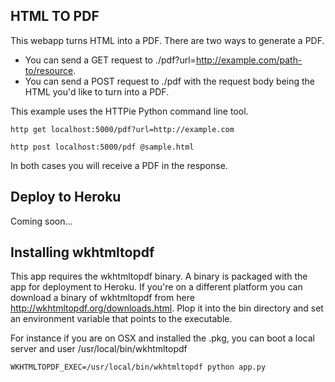## HTML TO PDF

This webapp turns HTML into a PDF. There are two ways to generate a PDF.

- You can send a GET request to ./pdf?url=http://example.com/path-to/resource.
- You can send a POST request to ./pdf with the request body being the HTML you'd like to turn into a PDF.

This example uses the HTTPie Python command line tool.

```
http get localhost:5000/pdf?url=http://example.com

http post localhost:5000/pdf @sample.html
```

In both cases you will receive a PDF in the response.

## Deploy to Heroku
Coming soon...

## Installing wkhtmltopdf
This app requires the wkhtmltopdf binary. A binary is packaged with the app for deployment
to Heroku. If you're on a different platform you can download a binary of wkhtmltopdf from here
http://wkhtmltopdf.org/downloads.html. Plop it into the bin directory and set an environment variable that points
to the executable.

For instance if you are on OSX and installed the .pkg, you can boot a local server and user /usr/local/bin/wkhtmltopdf

```
WKHTMLTOPDF_EXEC=/usr/local/bin/wkhtmltopdf python app.py
```
